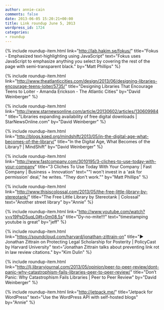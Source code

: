 ```yaml
---
author: annie-cain
comments: false
date: 2013-06-05 15:20:21+00:00
title: Link roundup June 5, 2013
wordpress_id: 1724
categories:
- roundup
---
```


{% include roundup-item.html
  link="http://lab.hakim.se/fokus/"
  title="Fokus - Emphasized text-highlighting using JavaScript"
  text="Fokus uses JavaScript to emphasize anything you select by covering the rest of the page with semi-transparent black."
  by="Matt Phillips"
%}

{% include roundup-item.html
  link="http://www.theatlanticcities.com/design/2013/06/designing-libraries-encourage-teens-loiter/5735/"
  title="Designing Libraries That Encourage Teens to Loiter - Amanda Erickson - The Atlantic Cities"
  by="David Weinberger"
%}

{% include roundup-item.html
  link="http://www.starnewsonline.com/article/20130602/articles/130609984"
  title="Libraries expanding availability of free digital downloads | StarNewsOnline.com"
  by="David Weinberger"
%}

{% include roundup-item.html
  link="http://blogs.kqed.org/mindshift/2013/05/in-the-digital-age-what-becomes-of-the-library/"
  title="In the Digital Age, What Becomes of the Library? | MindShift"
  by="David Weinberger"
%}


{% include roundup-item.html
  link="http://www.fastcompany.com/3010195/3-cliches-to-use-today-with-your-company"
  title="3 Cliches To Use Today With Your Company | Fast Company | Business + Innovation"
  text="\"I won't invest in a 'ask for permission' deal,\" he writes. \"They don't work.\""
  by="Matt Phillips"
%}

{% include roundup-item.html
  link="http://www.thisiscolossal.com/2013/05/the-free-little-library-by-stereotank/"
  title="The Free Little Library by Stereotank | Colossal"
  text="Another street library"
  by="Annie"
%}

{% include roundup-item.html
  link="http://www.youtube.com/watch?v=v19PpD5uqL0#t=0m08.5s"
  title="Dy-no-mite!!!"
  text="timestamping youtube is great"
  by="jeff"
%}

{% include roundup-item.html
  link="https://soundcloud.com/harvard/jonathan-zittrain-on"
  title="▶ Jonathan Zittrain on Protecting Legal Scholarship for Posterity | PolicyCast by Harvard University"
  text="Jonathan Zittrain talks about preventing link rot in law review citations."
  by="Kim Dulin"
%}

{% include roundup-item.html
  link="http://lj.libraryjournal.com/2013/05/opinion/peer-to-peer-review/dont-panic-why-catastrophism-fails-libraries-peer-to-peer-review/"
  title="Don’t Panic: Why Catastrophism Fails Libraries | Peer to Peer Review"
  by="David Weinberger"
%}

{% include roundup-item.html
  link="http://jetpack.me/"
  title="Jetpack for WordPress"
  text="Use the WordPress API with self-hosted blogs"
  by="Annie"
%}
